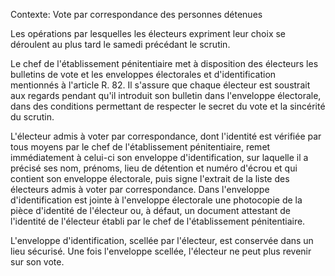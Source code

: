 Contexte: Vote par correspondance des personnes détenues

Les opérations par lesquelles les électeurs expriment leur choix se déroulent au plus tard le samedi précédant le scrutin.

Le chef de l'établissement pénitentiaire met à disposition des électeurs les bulletins de vote et les enveloppes électorales et d'identification mentionnés à l'article R. 82. Il s'assure que chaque électeur est soustrait aux regards pendant qu'il introduit son bulletin dans l'enveloppe électorale, dans des conditions permettant de respecter le secret du vote et la sincérité du scrutin.

L'électeur admis à voter par correspondance, dont l'identité est vérifiée par tous moyens par le chef de l'établissement pénitentiaire, remet immédiatement à celui-ci son enveloppe d'identification, sur laquelle il a précisé ses nom, prénoms, lieu de détention et numéro d'écrou et qui contient son enveloppe électorale, puis signe l'extrait de la liste des électeurs admis à voter par correspondance. Dans l'enveloppe d'identification est jointe à l'enveloppe électorale une photocopie de la pièce d'identité de l'électeur ou, à défaut, un document attestant de l'identité de l'électeur établi par le chef de l'établissement pénitentiaire.

L'enveloppe d'identification, scellée par l'électeur, est conservée dans un lieu sécurisé. Une fois l'enveloppe scellée, l'électeur ne peut plus revenir sur son vote.